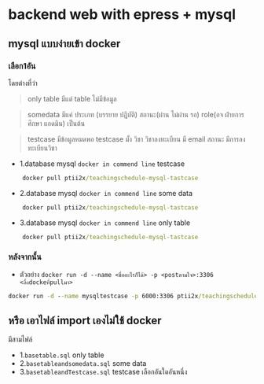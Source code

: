 # backend web with epress + mysql
## mysql แบบง่ายเข้า docker
### เลือก1อัน 
โดยต่างที่ว่า
 > only table มีแต่ table ไม่มีข้อมูล

 > somedata มีแค่ ประเภท (บรรยาย ปฏิบัติ) สถานะ(ผ่าน ไม่ผ่าน รอ) role(อจ ฝ่ายการศึกษา แอดมิน) เป็นต้น

 > testcase มีข้อมูลหมดพอ testcase มั้ง วิชา วิชาลงทะเบียน มี email สถานะ มีการลงทะเบียนวิชา
 
- 1.database mysql `docker in commend line` testcase 
```cmd
    docker pull ptii2x/teachingschedule-mysql-tastcase
```

- 2.database mysql `docker in commend line` some data
```cmd
    docker pull ptii2x/teachingschedule-mysql-tastcase
```

- 3.database mysql `docker in commend line` only table
```cmd
    docker pull ptii2x/teachingschedule-mysql-tastcase
```
### หลังจากนั้น
- ตัวอย่าง `docker run -d --name <ชื่ออะไรก็ได้> -p <postตามใจ>:3306 <ลิ้งdockeที่pullมา>`
```cmd
docker run -d --name mysqltestcase -p 6000:3306 ptii2x/teachingschedule-mysql-tastcase
```

## หรือ เอาไฟล์ import เองไม่ใช้ docker
มีสามไฟล์
- 1.`basetable.sql` only table
- 2.`basetableandsomedata.sql` some data
- 3.`basetableandTestcase.sql` testcase 
เลือกอันใดอันหนึ่ง
